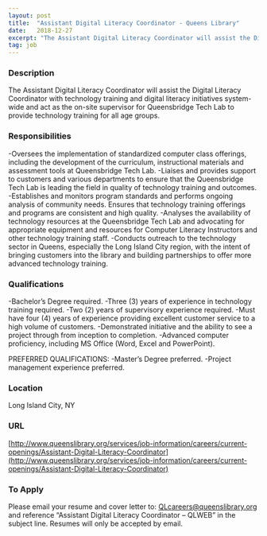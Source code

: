 ```yaml
---
layout: post
title:  "Assistant Digital Literacy Coordinator - Queens Library"
date:   2018-12-27
excerpt: "The Assistant Digital Literacy Coordinator will assist the Digital Literacy Coordinator with technology training and digital literacy initiatives system-wide and act as the on-site supervisor for Queensbridge Tech Lab to provide technology training for all age groups."
tag: job
---
```


### Description   

The Assistant Digital Literacy Coordinator will assist the Digital Literacy Coordinator with technology training and digital literacy initiatives system-wide and act as the on-site supervisor for Queensbridge Tech Lab to provide technology training for all age groups.


### Responsibilities   

-Oversees the implementation of standardized computer class offerings, including the development of the curriculum, instructional materials and assessment tools at Queensbridge Tech Lab. 
-Liaises and provides support to customers and various departments to ensure that the Queensbridge Tech Lab is leading the field in quality of technology training and outcomes. 
-Establishes and monitors program standards and performs ongoing analysis of community needs. Ensures that technology training offerings and programs are consistent and high quality. 
-Analyses the availability of technology resources at the Queensbridge Tech Lab and advocating for appropriate equipment and resources for Computer Literacy Instructors and other technology training staff. 
-Conducts outreach to the technology sector in Queens, especially the Long Island City region, with the intent of bringing customers into the library and building partnerships to offer more advanced technology training.


### Qualifications   

-Bachelor’s Degree required.
-Three (3) years of experience in technology training required.
-Two (2) years of supervisory experience required.
-Must have four (4) years of experience providing excellent customer service to a high volume of customers.
-Demonstrated initiative and the ability to see a project through from inception to completion.
-Advanced computer proficiency, including MS Office (Word, Excel and PowerPoint).

PREFERRED QUALIFICATIONS:
-Master’s Degree preferred.
-Project management experience preferred.




### Location   

Long Island City, NY


### URL   

[http://www.queenslibrary.org/services/job-information/careers/current-openings/Assistant-Digital-Literacy-Coordinator](http://www.queenslibrary.org/services/job-information/careers/current-openings/Assistant-Digital-Literacy-Coordinator)

### To Apply   

Please email your resume and cover letter to: QLcareers@queenslibrary.org and reference “Assistant Digital Literacy Coordinator – QLWEB” in the subject line. Resumes will only be accepted by email. 








